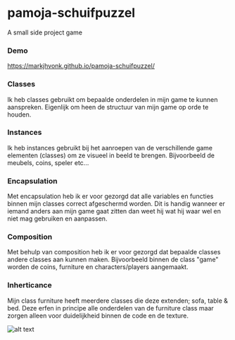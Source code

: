 # pamoja-schuifpuzzel
A small side project game

### Demo
https://markjhvonk.github.io/pamoja-schuifpuzzel/

### Classes
Ik heb classes gebruikt om bepaalde onderdelen in mijn game te kunnen aanspreken. Eigenlijk om heen de structuur van mijn game op orde te houden.

### Instances
Ik heb instances gebruikt bij het aanroepen van de verschillende game elementen (classes) om ze visueel in beeld te brengen. Bijvoorbeeld de meubels, coins, speler etc...

### Encapsulation
Met encapsulation heb ik er voor gezorgd dat alle variables en functies binnen mijn classes correct afgeschermd worden. Dit is handig wanneer er iemand anders aan mijn game gaat zitten dan weet hij wat hij waar wel en niet mag gebruiken en aanpassen.

### Composition
Met behulp van composition heb ik er voor gezorgd dat bepaalde classes andere classes aan kunnen maken. Bijvoorbeeld binnen de class "game" worden de coins, furniture en characters/players aangemaakt.

### Inherticance
Mijn class furniture heeft meerdere classes die deze extenden; sofa, table & bed. Deze erfen in principe alle onderdelen van de furniture class maar zorgen alleen voor duidelijkheid binnen de code en de texture.

![alt text](https://github.com/markjhvonk/pamoja-schuifpuzzel/pamoja-schuifpuzzel-uml.jpg "UML")
